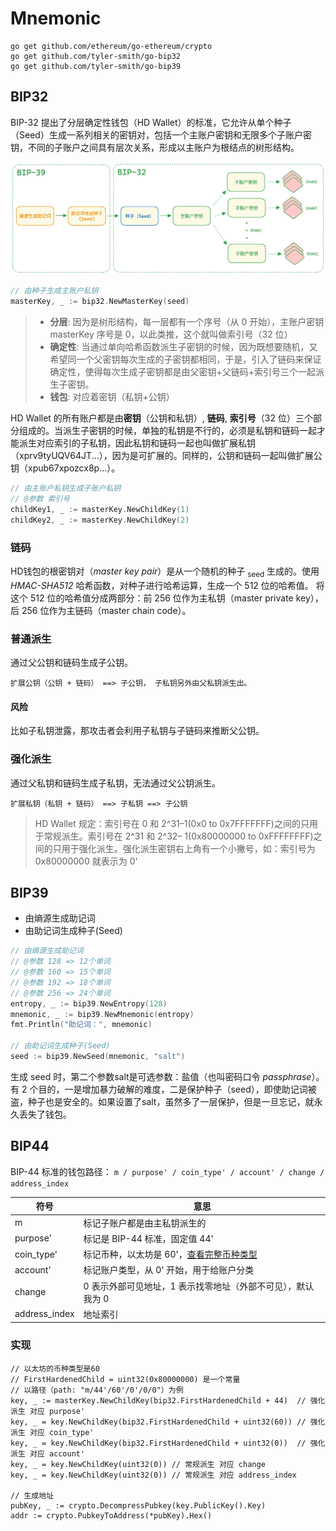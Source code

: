 # Mnemonic

```shell
go get github.com/ethereum/go-ethereum/crypto
go get github.com/tyler-smith/go-bip32
go get github.com/tyler-smith/go-bip39
```

## BIP32
BIP-32 提出了分层确定性钱包（HD Wallet）的标准，它允许从单个种子（Seed）生成一系列相关的密钥对，包括一个主账户密钥和无限多个子账户密钥，不同的子账户之间具有层次关系，形成以主账户为根结点的树形结构。

![img.png](asset/bip32.png)
```go
// 由种子生成主账户私钥
masterKey, _ := bip32.NewMasterKey(seed)
```
> + **分层**: 因为是树形结构，每一层都有一个序号（从 0 开始），主账户密钥 masterKey 序号是 0，以此类推，这个就叫做索引号（32 位）
> + **确定性**: 当通过单向哈希函数派生子密钥的时候，因为既想要随机，又希望同一个父密钥每次生成的子密钥都相同，于是，引入了链码来保证确定性，使得每次生成子密钥都是由父密钥+父链码+索引号三个一起派生子密钥。
> + **钱包**: 对应着密钥（私钥+公钥）

HD Wallet 的所有账户都是由**密钥**（公钥和私钥）, **链码**, **索引号**（32 位）三个部分组成的。当派生子密钥的时候，单独的私钥是不行的，必须是私钥和链码一起才能派生对应索引的子私钥，因此私钥和链码一起也叫做扩展私钥（xprv9tyUQV64JT...），因为是可扩展的。同样的，公钥和链码一起叫做扩展公钥（xpub67xpozcx8p...）。
```go
// 由主账户私钥生成子账户私钥
// @参数 索引号
childKey1, _ := masterKey.NewChildKey(1)
childKey2, _ := masterKey.NewChildKey(2)
```
### 链码
HD钱包的根密钥对（_master key pair_）是从一个随机的种子 <sub>seed</sub> 生成的。使用 _HMAC-SHA512_ 哈希函数，对种子进行哈希运算，生成一个 512 位的哈希值。
将这个 512 位的哈希值分成两部分：前 256 位作为主私钥（master private key），后 256 位作为主链码（master chain code）。

### 普通派生
通过父公钥和链码生成子公钥。

```shell
扩展公钥（公钥 + 链码） ==> 子公钥， 子私钥另外由父私钥派生出。
```

#### 风险
比如子私钥泄露，那攻击者会利用子私钥与子链码来推断父公钥。

### 强化派生
通过父私钥和链码生成子私钥，无法通过父公钥派生。

```shell
扩展私钥（私钥 + 链码） ==> 子私钥 ==> 子公钥
```

> HD Wallet 规定：索引号在 0 和 2^31–1(0x0 to 0x7FFFFFFF)之间的只用于常规派生。索引号在 2^31 和 2^32– 1(0x80000000 to 0xFFFFFFFF)之间的只用于强化派生。强化派生密钥右上角有一个小撇号，如：索引号为 0x80000000 就表示为 0'

## BIP39
+ 由熵源生成助记词
+ 由助记词生成种子(Seed)

```go
// 由熵源生成助记词
// @参数 128 => 12个单词
// @参数 160 => 15个单词
// @参数 192 => 18个单词
// @参数 256 => 24个单词
entropy, _ := bip39.NewEntropy(128)
mnemonic, _ := bip39.NewMnemonic(entropy)
fmt.Println("助记词：", mnemonic)

// 由助记词生成种子(Seed)
seed := bip39.NewSeed(mnemonic, "salt")
```

生成 seed 时，第二个参数salt是可选参数：盐值（也叫密码口令 _passphrase_）。有 2 个目的，一是增加暴力破解的难度，二是保护种子（seed），即使助记词被盗，种子也是安全的。如果设置了salt，虽然多了一层保护，但是一旦忘记，就永久丢失了钱包。

## BIP44
BIP-44 标准的钱包路径： `m / purpose' / coin_type' / account' / change / address_index`

| 符号            | 意思                                                                                      |
|---------------|-----------------------------------------------------------------------------------------|
| m             | 标记子账户都是由主私钥派生的                                                                          |
| purpose'      | 标记是 BIP-44 标准，固定值 44'                                                                   |
| coin_type'    | 标记币种，以太坊是 60'，[查看完整币种类型](https://github.com/satoshilabs/slips/blob/master/slip-0044.md) |
| account'      | 标记账户类型，从 0' 开始，用于给账户分类                                                                  |
| change        | 0 表示外部可见地址，1 表示找零地址（外部不可见），默认我为 0                                                       |
| address_index | 地址索引                                                                                    |


### 实现
```shell
// 以太坊的币种类型是60
// FirstHardenedChild = uint32(0x80000000) 是一个常量
// 以路径（path: "m/44'/60'/0'/0/0"）为例
key, _ := masterKey.NewChildKey(bip32.FirstHardenedChild + 44)  // 强化派生 对应 purpose'
key, _ = key.NewChildKey(bip32.FirstHardenedChild + uint32(60)) // 强化派生 对应 coin_type'
key, _ = key.NewChildKey(bip32.FirstHardenedChild + uint32(0))  // 强化派生 对应 account'
key, _ = key.NewChildKey(uint32(0)) // 常规派生 对应 change
key, _ = key.NewChildKey(uint32(0)) // 常规派生 对应 address_index

// 生成地址
pubKey, _ := crypto.DecompressPubkey(key.PublicKey().Key)
addr := crypto.PubkeyToAddress(*pubKey).Hex()
```

